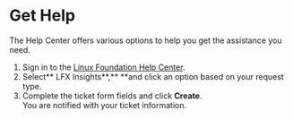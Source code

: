# Get Help

The Help Center offers various options to help you get the assistance you need.

1. Sign in to the [Linux Foundation Help Center](https://jira.linuxfoundation.org/servicedesk/customer/portal/4).
2. Select** LFX Insights**,** **and click an option based on your request type.
3. Complete the ticket form fields and click **Create**.\
   You are notified with your ticket information.
